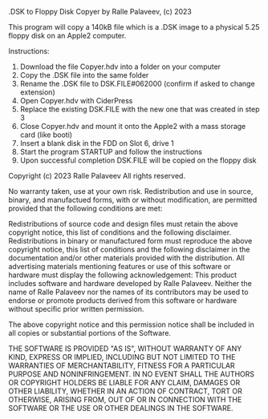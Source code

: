.DSK to Floppy Disk Copyer by Ralle Palaveev, (c) 2023

This program will copy a 140kB file which is a .DSK image
to a physical 5.25 floppy disk on an Apple2 computer.

Instructions:

1. Download the file Copyer.hdv into a folder on your computer
2. Copy the .DSK file into the same folder
3. Rename the .DSK file to DSK.FILE#062000 (confirm if asked to change extension)
4. Open Copyer.hdv with CiderPress
5. Replace the existing DSK.FILE with the new one that was created in step 3
6. Close Copyer.hdv and mount it onto the Apple2 with a mass storage card (like booti)
7. Insert a blank disk in the FDD on Slot 6, drive 1
8. Start the program STARTUP and follow the instructions
9. Upon successful completion DSK.FILE will be copied on the floppy disk

Copyright (c) 2023 Ralle Palaveev All rights reserved.

No warranty taken, use at your own risk. Redistribution and use in source, binary, and manufactued forms, with or without modification, are permitted provided that the following conditions are met:

Redistributions of source code and design files must retain the above copyright notice, this list of conditions and the following disclaimer.
Redistributions in binary or manufactured form must reproduce the above copyright notice, this list of conditions and the following disclaimer in the documentation and/or other materials provided with the distribution.
All advertising materials mentioning features or use of this software or hardware must display the following acknowledgement: This product includes software and hardware developed by Ralle Palaveev.
Neither the name of Ralle Palaveev nor the names of its contributors may be used to endorse or promote products derived from this software or hardware without specific prior written permission.

The above copyright notice and this permission notice shall be included in all copies or substantial portions of the Software.

THE SOFTWARE IS PROVIDED "AS IS", WITHOUT WARRANTY OF ANY KIND, EXPRESS OR IMPLIED, INCLUDING BUT NOT LIMITED TO THE WARRANTIES OF MERCHANTABILITY, FITNESS FOR A PARTICULAR PURPOSE AND NONINFRINGEMENT. IN NO EVENT SHALL THE AUTHORS OR COPYRIGHT HOLDERS BE LIABLE FOR ANY CLAIM, DAMAGES OR OTHER LIABILITY, WHETHER IN AN ACTION OF CONTRACT, TORT OR OTHERWISE, ARISING FROM, OUT OF OR IN CONNECTION WITH THE SOFTWARE OR THE USE OR OTHER DEALINGS IN THE SOFTWARE.
